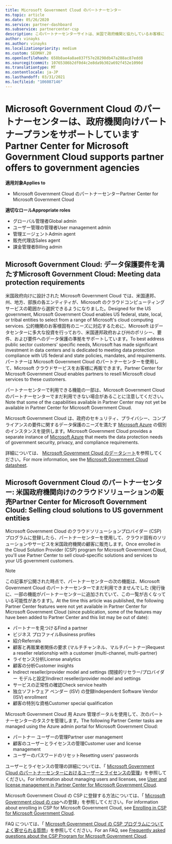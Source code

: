 ```yaml
---
title: Microsoft Government Cloud のパートナーセンター
ms.topic: article
ms.date: 05/26/2020
ms.service: partner-dashboard
ms.subservice: partnercenter-csp
description: このパートナーセンターサイトは、米国で政府機関と協力しているお客様に Microsoft のクラウドソリューションを提供する Microsoft パートナーを対象としています。
author: vinayks
ms.author: vinayks
ms.localizationpriority: medium
ms.custom: SEOMAY.20
ms.openlocfilehash: 658b8ae4a8ae837f57e28298db47a288ac87edd8
ms.sourcegitcommit: 10765386b2df0d4c2e8da9b302a692f452e1090d
ms.translationtype: MT
ms.contentlocale: ja-JP
ms.lasthandoff: 03/31/2021
ms.locfileid: "106087146"
---
```

# <a name="partner-center-for-microsoft-government-cloud-supports-partner-offers-to-government-agencies"></a><span data-ttu-id="31324-103">Microsoft Government Cloud のパートナーセンターは、政府機関向けパートナープランをサポートしています</span><span class="sxs-lookup"><span data-stu-id="31324-103">Partner Center for Microsoft Government Cloud supports partner offers to government agencies</span></span>

<span data-ttu-id="31324-104">**適用対象**</span><span class="sxs-lookup"><span data-stu-id="31324-104">**Applies to**</span></span>

- <span data-ttu-id="31324-105">Microsoft Government Cloud のパートナーセンター</span><span class="sxs-lookup"><span data-stu-id="31324-105">Partner Center for Microsoft Government Cloud</span></span>

<span data-ttu-id="31324-106">**適切なロール**</span><span class="sxs-lookup"><span data-stu-id="31324-106">**Appropriate roles**</span></span>

- <span data-ttu-id="31324-107">グローバル管理者</span><span class="sxs-lookup"><span data-stu-id="31324-107">Global admin</span></span>
- <span data-ttu-id="31324-108">ユーザー管理の管理者</span><span class="sxs-lookup"><span data-stu-id="31324-108">User management admin</span></span>
- <span data-ttu-id="31324-109">管理エージェント</span><span class="sxs-lookup"><span data-stu-id="31324-109">Admin agent</span></span>
- <span data-ttu-id="31324-110">販売代理店</span><span class="sxs-lookup"><span data-stu-id="31324-110">Sales agent</span></span>
- <span data-ttu-id="31324-111">課金管理者</span><span class="sxs-lookup"><span data-stu-id="31324-111">Billing admin</span></span>

## <a name="microsoft-government-cloud-meeting-data-protection-requirements"></a><span data-ttu-id="31324-112">Microsoft Government Cloud: データ保護要件を満たす</span><span class="sxs-lookup"><span data-stu-id="31324-112">Microsoft Government Cloud: Meeting data protection requirements</span></span>

<span data-ttu-id="31324-113">米国政府向けに設計された Microsoft Government Cloud では、米国連邦、州、地方、部族の各エンティティが、Microsoft のクラウドコンピューティングサービスの範囲から選択できるようになりました。</span><span class="sxs-lookup"><span data-stu-id="31324-113">Designed for the US government, Microsoft Government Cloud enables US federal, state, local, or tribal entities to select from a range of Microsoft's cloud computing services.</span></span> <span data-ttu-id="31324-114">公的機関のお客様固有のニーズに対応するために、Microsoft はデータセンターに多大な投資を行っており、米国連邦政府および州のポリシー、要件、および要件へのデータ保護の準拠をサポートしています。</span><span class="sxs-lookup"><span data-stu-id="31324-114">To best address public sector customers' specific needs, Microsoft has made significant investment in data centers and is dedicated to meeting data protection compliance with US federal and state policies, mandates, and requirements.</span></span> <span data-ttu-id="31324-115">パートナーは Microsoft Government Cloud のパートナーセンターを使用して、Microsoft クラウドサービスをお客様に再販できます。</span><span class="sxs-lookup"><span data-stu-id="31324-115">Partner Center for Microsoft Government Cloud enables partners to resell Microsoft cloud services to these customers.</span></span>

<span data-ttu-id="31324-116">パートナーセンターで利用できる機能の一部は、Microsoft Government Cloud のパートナーセンターでまだ利用できない場合があることに注意してください。</span><span class="sxs-lookup"><span data-stu-id="31324-116">Note that some of the capabilities available in Partner Center may not yet be available in Partner Center for Microsoft Government Cloud.</span></span>

<span data-ttu-id="31324-117">Microsoft Government Cloud は、政府のセキュリティ、プライバシー、コンプライアンスの要件に関するデータ保護のニーズを満たす [Microsoft Azure](https://azure.microsoft.com/overview/clouds/government/) の個別のインスタンスを提供します。</span><span class="sxs-lookup"><span data-stu-id="31324-117">Microsoft Government Cloud provides a separate instance of [Microsoft Azure](https://azure.microsoft.com/overview/clouds/government/) that meets the data protection needs of government security, privacy, and compliance requirements.</span></span> 

<span data-ttu-id="31324-118">詳細については、 [Microsoft Government Cloud のデータシート](https://download.microsoft.com/download/C/9/C/C9CA3002-DFC4-4ADA-841F-DF42AEC042FB/Microsoft_Azure_Government_Datasheet_EN_US.PDF)を参照してください。</span><span class="sxs-lookup"><span data-stu-id="31324-118">For more information, see the [Microsoft Government Cloud datasheet](https://download.microsoft.com/download/C/9/C/C9CA3002-DFC4-4ADA-841F-DF42AEC042FB/Microsoft_Azure_Government_Datasheet_EN_US.PDF).</span></span>

## <a name="partner-center-for-microsoft-government-cloud-selling-cloud-solutions-to-us-government-entities"></a><span data-ttu-id="31324-119">Microsoft Government Cloud のパートナーセンター: 米国政府機関向けのクラウドソリューションの販売</span><span class="sxs-lookup"><span data-stu-id="31324-119">Partner Center for Microsoft Government Cloud: Selling cloud solutions to US government entities</span></span>

<span data-ttu-id="31324-120">Microsoft Government Cloud のクラウドソリューションプロバイダー (CSP) プログラムに登録したら、パートナーセンターを使用して、クラウド固有のソリューションやサービスを米国政府機関の顧客に販売します。</span><span class="sxs-lookup"><span data-stu-id="31324-120">Once enrolled in the Cloud Solution Provider (CSP) program for Microsoft Government Cloud, you'll use Partner Center to sell cloud-specific solutions and services to your US government customers.</span></span> 

> [!NOTE]  
> <span data-ttu-id="31324-121">この記事が公開された時点で、パートナーセンターの次の機能は、Microsoft Government Cloud のパートナーセンターでまだ利用できませんでした (発行後に、一部の機能がパートナーセンターに追加されていて、この一覧が古くなっている可能性があります)。</span><span class="sxs-lookup"><span data-stu-id="31324-121">At the time this article was published, the following Partner Center features were not yet available in Partner Center for Microsoft Government Cloud (since publication, some of the features may have been added to Partner Center and this list may be out of date):</span></span>

- <span data-ttu-id="31324-122">パートナーを見つける</span><span class="sxs-lookup"><span data-stu-id="31324-122">Find a partner</span></span>
- <span data-ttu-id="31324-123">ビジネス プロファイル</span><span class="sxs-lookup"><span data-stu-id="31324-123">Business profiles</span></span>
- <span data-ttu-id="31324-124">紹介</span><span class="sxs-lookup"><span data-stu-id="31324-124">Referrals</span></span>
- <span data-ttu-id="31324-125">顧客と再販業者関係の要求 (マルチチャンネル、マルチパートナー)</span><span class="sxs-lookup"><span data-stu-id="31324-125">Request a reseller relationship with a customer (multi-channel, multi-partner)</span></span>
- <span data-ttu-id="31324-126">ライセンス分析</span><span class="sxs-lookup"><span data-stu-id="31324-126">License analytics</span></span>
- <span data-ttu-id="31324-127">顧客の分析</span><span class="sxs-lookup"><span data-stu-id="31324-127">Customer insights</span></span>
- <span data-ttu-id="31324-128">Indirect reseller/provider model and settings (間接的リセラー/プロバイダー モデルと設定)</span><span class="sxs-lookup"><span data-stu-id="31324-128">Indirect reseller/provider model and settings</span></span>
- <span data-ttu-id="31324-129">サービスの正常性の確認</span><span class="sxs-lookup"><span data-stu-id="31324-129">Check service health</span></span>
- <span data-ttu-id="31324-130">独立ソフトウェア ベンダー (ISV) の登録</span><span class="sxs-lookup"><span data-stu-id="31324-130">Independent Software Vendor (ISV) enrollment</span></span>
- <span data-ttu-id="31324-131">顧客の特別な資格</span><span class="sxs-lookup"><span data-stu-id="31324-131">Customer special qualification</span></span>

<span data-ttu-id="31324-132">Microsoft Government Cloud 用 Azure 管理ポータルを使用して、次のパートナーセンターのタスクを管理します。</span><span class="sxs-lookup"><span data-stu-id="31324-132">The following Partner Center tasks are managed using the Azure admin portal for Microsoft Government Cloud:</span></span> 

- <span data-ttu-id="31324-133">パートナー ユーザーの管理</span><span class="sxs-lookup"><span data-stu-id="31324-133">Partner user management</span></span>
- <span data-ttu-id="31324-134">顧客のユーザーとライセンスの管理</span><span class="sxs-lookup"><span data-stu-id="31324-134">Customer user and license management</span></span>
- <span data-ttu-id="31324-135">ユーザーのパスワードのリセット</span><span class="sxs-lookup"><span data-stu-id="31324-135">Resetting users' passwords</span></span>

<span data-ttu-id="31324-136">ユーザーとライセンスの管理の詳細については、「 [Microsoft Government Cloud のパートナーセンターにおけるユーザーとライセンスの管理](user-management-in-partner-center-for-microsoft-us-govt-cloud.md)」を参照してください。</span><span class="sxs-lookup"><span data-stu-id="31324-136">For information about managing users and licenses, see [User and license management in Partner Center for Microsoft Government Cloud](user-management-in-partner-center-for-microsoft-us-govt-cloud.md).</span></span>

<span data-ttu-id="31324-137">Microsoft Government Cloud の CSP に登録する方法については、「 [Microsoft Government cloud の csp](enroll-in-csp-for-microsoft-us-govt-cloud.md)への登録」を参照してください。</span><span class="sxs-lookup"><span data-stu-id="31324-137">For information about enrolling in CSP for Microsoft Government Cloud, see [Enrolling in CSP for Microsoft Government Cloud](enroll-in-csp-for-microsoft-us-govt-cloud.md).</span></span>

<span data-ttu-id="31324-138">FAQ については、「 [Microsoft Government Cloud の CSP プログラムについてよく寄せられる質問](faq-for-us-govt-cloud.md)」を参照してください。</span><span class="sxs-lookup"><span data-stu-id="31324-138">For an FAQ, see [Frequently asked questions about the CSP Program for Microsoft Government Cloud](faq-for-us-govt-cloud.md).</span></span>
